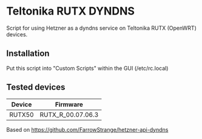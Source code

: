 # Teltonika RUTX DYNDNS
Script for using Hetzner as a dyndns service on Teltonika RUTX (OpenWRT) devices.

## Installation
Put this script into "Custom Scripts" within the GUI (/etc/rc.local)<br>

## Tested devices

| Device | Firmware |
|-|-|
|RUTX50|RUTX_R_00.07.06.3|

Based on https://github.com/FarrowStrange/hetzner-api-dyndns
